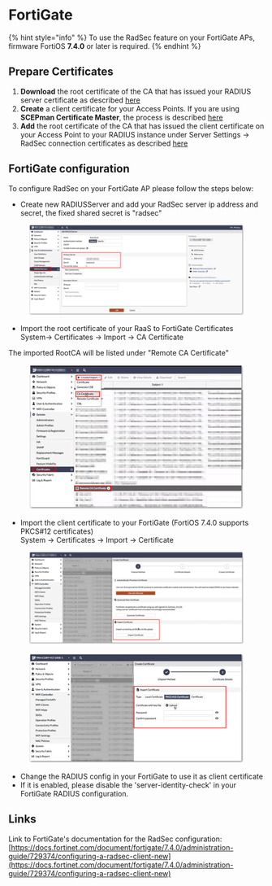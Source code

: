 # FortiGate

{% hint style="info" %}
To use the RadSec feature on your FortiGate APs, firmware FortiOS **7.4.0** or later is required.
{% endhint %}

## Prepare Certificates

1. **Download** the root certificate of the CA that has issued your RADIUS server certificate as described [here](../../../portal/settings/settings-server/certificates.md#download)
2. **Create** a client certificate for your Access Points. If you are using **SCEPman Certificate Master**, the process is described [here](https://docs.scepman.com/certificate-deployment/certificate-master/client-certificate-pkcs-12)
3. **Add** the root certificate of the CA that has issued the client certificate on your Access Point to your RADIUS instance under Server Settings -> RadSec connection certificates as described [here](../../../portal/settings/settings-server/certificates.md#radsec-connection-certificates)

## FortiGate configuration

To configure RadSec on your FortiGate AP please follow the steps below:

* Create new RADIUSServer and add your RadSec server ip address and secret, the fixed shared secret is "radsec"

<figure><img src="../../../.gitbook/assets/2023-08-28 10_56_04-Medienwiedergabe.png" alt=""><figcaption></figcaption></figure>

* Import the root certificate of your RaaS to FortiGate Certificates\
  System-> Certificates -> Import -> CA Certificate

The imported RootCA will be listed under "Remote CA Certificate"

<figure><img src="../../../.gitbook/assets/2023-08-28 10_57_07-Medienwiedergabe.png" alt=""><figcaption></figcaption></figure>

* Import the client certificate to your FortiGate (FortiOS 7.4.0 supports PKCS#12 certificates)\
  System -> Certificates -> Import -> Certificate

<figure><img src="../../../.gitbook/assets/2023-08-28 10_58_54-Medienwiedergabe.png" alt=""><figcaption></figcaption></figure>

<figure><img src="../../../.gitbook/assets/2023-08-28 10_59_21-Medienwiedergabe.png" alt=""><figcaption></figcaption></figure>

* Change the RADIUS config in your FortiGate to use it as client certificate
* If it is enabled, please disable the 'server-identity-check' in your FortiGate RADIUS configuration.

## Links

Link to FortiGate's documentation for the RadSec configuration:\
[https://docs.fortinet.com/document/fortigate/7.4.0/administration-guide/729374/configuring-a-radsec-client-new](https://docs.fortinet.com/document/fortigate/7.4.0/administration-guide/729374/configuring-a-radsec-client-new)
